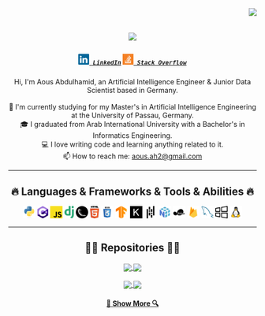 <img align="right" src="https://visitor-badge.laobi.icu/badge?page_id=Aous-Abdulhamid.Aous-Abdulhamid">

<h1 align="center">
  <a href="https://git.io/typing-svg">
    <img src="https://readme-typing-svg.herokuapp.com/?lines=Hello,+There!+👋;This+is+Aous+Abdulhamid;Nice+to+meet+you!&center=true&size=30">
  </a>
</h1>

<h5 align="center">
  <code><a href="https://www.linkedin.com/in/aous-abdulhamid/" title="LinkedIn Profile"><img width="22" src="images/linkedin.svg"> LinkedIn</a></code>
  <code><a href="https://stackoverflow.com/users/25087596/aous-abdulhamid" title="Stack Overflow Profile"><img width="22" src="images/stackoverflow.svg"> Stack Overflow</a></code>
</h5>

<p align="center">
  Hi, I'm Aous Abdulhamid, an Artificial Intelligence Engineer & Junior Data Scientist based in Germany.
  <br><br>
  🔬 I'm currently studying for my Master's in Artificial Intelligence Engineering at the University of Passau, Germany.<br>
  🎓 I graduated from Arab International University with a Bachelor's in Informatics Engineering.<br>
  💻 I love writing code and learning anything related to it.<br>
  📫 How to reach me: <a href="mailto:aous.ah2@gmail.com">aous.ah2@gmail.com</a>
</p>

<hr>

<h2 align="center">🔥 Languages & Frameworks & Tools & Abilities 🔥</h2>

<p align="center">
  <code><img title="Python" height="25" src="images/python-original.svg"></code>
  <code><img title="C#" height="25" src="images/c--4.svg"></code>
  <code><img title="JavaScript" height="25" src="images/javascript.svg"></code>
  <code><img title="Django" height="25" src="images/django.svg"></code>
  <code><img title="Flask" height="25" src="images/flask.png"></code>
  <code><img title="HTML5" height="25" src="images/html5.svg"></code>
  <code><img title="CSS" height="25" src="images/css.svg"></code>
  <code><img title="TensorFlow" height="25" src="images/google-tensorflow-icon.svg"></code>
  <code><img title="Keras" height="25" src="images/keras-svgrepo-com.svg"></code>
  <code><img title="Pandas" height="25" src="images/pandas-svgrepo-com.svg"></code>
  <code><img title="NumPy" height="25" src="images/numpy-svgrepo-com.svg"></code>
  <code><img title="Scikit-Learn" height="25" src="images/scikitlearn-svgrepo-com.svg"></code>
  <code><img title="Firebase" height="25" src="images/firebase-svgrepo-com.svg"></code>
  <code><img title="MySQL" height="25" src="images/mysql.svg"></code>
  <code><img title="Windows" height="25" src="images/windows-svgrepo-com.svg"></code>
  <code><img title="Linux" height="25" src="images/linux-svgrepo-com.svg"></code>
</p>

<hr>

<h2 align="center">👨‍💻 Repositories 👨‍💻</h2>

<div align="center">
  <a href="https://github.com/aous1998/Soul-Composer" title="Soul Composer">
    <img align="center" height="115" src="https://github-readme-stats.vercel.app/api/pin/?username=aous1998&repo=Soul-Composer&theme=react&border_color=61dafb&border_radius=10">
  </a>
  <a href="https://github.com/aous1998/Fluencia" title="Speech Training App for Stroke Patients">
    <img align="center" height="115" src="https://github-readme-stats.vercel.app/api/pin/?username=aous1998&repo=Fluencia&theme=react&border_color=61dafb&border_radius=10">
  </a>
</div>

<br/>

<div align="center">
  <a href="https://github.com/aous1998/Leetcode-Problems" title="Leetcode Problems">
    <img align="center" height="115" src="https://github-readme-stats.vercel.app/api/pin/?username=aous1998&repo=Leetcode-Problems&theme=react&border_color=61dafb&border_radius=10">
  </a>
  <a href="https://github.com/aous1998/Python-Projects-Games" title="Python Projects Games">
    <img align="center" height="115" src="https://github-readme-stats.vercel.app/api/pin/?username=aous1998&repo=Python-Projects-Games&theme=react&border_color=61dafb&border_radius=10">
  </a>
</div>

<h4 align="center">
  <a href="https://github.com/aous1998?tab=repositories" title="Show Repositories">🔎 Show More 🔍</a>
</h4>
